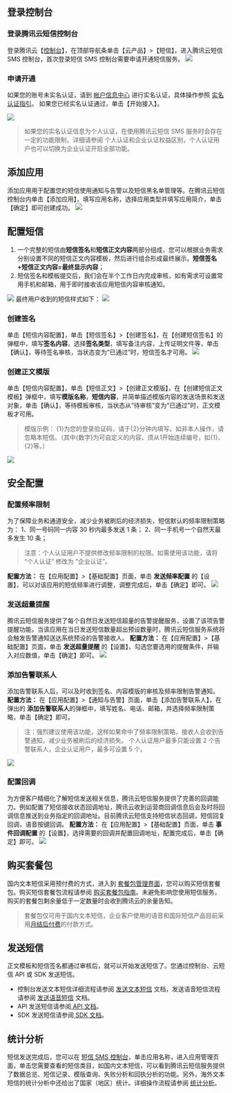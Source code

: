## 登录控制台
### 登录腾讯云短信控制台
登录腾讯云【[控制台](https://console.cloud.tencent.com)】，在顶部导航条单击【云产品】>【短信】，进入腾讯云短信 SMS 控制台，首次登录短信 SMS 控制台需要申请开通短信服务。
![](//mc.qcloudimg.com/static/img/b389b56907d722fe1203ac39d539db42/image.png)
### 申请开通
如果您的账号未实名认证，请到 [帐户信息中心](https://console.cloud.tencent.com/developer) 进行实名认证，具体操作参照 [实名认证指引](https://cloud.tencent.com/document/product/378/3629)。
如果您已经实名认证通过，单击【开始接入】。
 
![](//mc.qcloudimg.com/static/img/717125fa63eebc837a76896349eda666/image.png)
>如果您的实名认证信息为个人认证，在使用腾讯云短信 SMS 服务时会存在一定的功能限制，详细请参阅 个人认证和企业认证权益区别，个人认证用户也可以切换为企业认证开启全部功能。
 
 ## 添加应用
添加应用用于配置您的短信使用通知与告警以及短信黑名单管理等。在腾讯云短信控制台内单击【添加应用】，填写应用名称，选择应用类型并填写应用简介，单击【确定】即可创建成功。
![](//mc.qcloudimg.com/static/img/5c1197ab29531747ba5de8f6b2418ca9/image.png)

 
## 配置短信
1. 一个完整的短信由**短信签名**和**短信正文内容**两部分组成，您可以根据业务需求分别设置不同的短信正文内容模板，然后进行组合形成最终展示。**短信签名+短信正文内容=最终显示内容**；
2. 短信签名和模板提交后，我们会在半个工作日内完成审核，如有需求可设置常用手机和邮箱，用于即时接收该应用短信内容审核通知。

![](//mc.qcloudimg.com/static/img/2e0464da97ada090a600a360f0f2dab8/image.png)
最终用户收到的短信样式如下：
![](//mc.qcloudimg.com/static/img/f2ce12dd76320eaf776e34012cfb2d3a/image.png)


### 创建签名
单击【短信内容配置】，单击【短信签名】>【创建签名】，在【创建短信签名】的弹框中，填写**签名内容**，选择**签名类型**，填写备注内容，上传证明文件等，单击【确认】，等待签名审核，当状态变为“已通过”时，短信签名才可用。
![](//mc.qcloudimg.com/static/img/cd087203f9437da4de62168b99377428/image.png)


### 创建正文模版
单击【短信内容配置】，单击【短信正文】>【创建正文模版】，在【创建短信正文模板】弹框中，填写**模版名称**，**短信内容**，并简单描述模版内容的发送场景和发送对象，单击【确认】，等待模板审核，当状态从“待审核”变为“已通过”时，正文模板才可用。
>模版示例：
>   {1}为您的登录验证码，请于{2}分钟内填写。如非本人操作，请忽略本短信。（其中{数字}为可自定义的内容，须从1开始连续编号，如{1}、{2}等。）

![](//mc.qcloudimg.com/static/img/17012ece005c847f0433c65d1af2e2df/image.png)

## 安全配置
### 配置频率限制
为了保障业务和通道安全，减少业务被刷后的经济损失，短信默认的频率限制策略为：
1、同一号码同一内容 30 秒内最多发送 1 条；
2、同一手机号一个自然天最多发生 10 条；

>注意：个人认证用户不提供修改频率限制的权限。如需使用该功能，请将 “个人认证” 修改为 “企业认证”。

**配置方法：**
在【应用配置】>【基础配置】页面，单击 **发送频率配置** 的【设置】，可以对该应用的短信频率进行调整，调整完成后，单击【确定】即可。
![](//mc.qcloudimg.com/static/img/686561248ce3a555e33d13796948ab2a/image.png)

### 发送超量提醒
腾讯云短信服务提供了每个自然日发送短信超量的告警提醒服务，设置了该项告警提醒功能，当该应用在当日发送短信数量超出预设数量时，腾讯云短信服务系统将会触发告警通知送达系统预设的告警接收人。
**配置方法：**
在【应用配置】>【基础配置】页面，单击 **发送超量提醒** 的【设置】，勾选您要选用的提醒条件，并输入对应数值，单击【确定】即可。
![](//mc.qcloudimg.com/static/img/4663593afdb4a1d4dede9e1e98b540a9/image.png)


### 添加告警联系人
添加告警联系人后，可以及时收到签名、内容模版的审核及频率限制告警通知。
**配置方法：**
在【应用配置】>【通知与告警】页面，单击【添加告警联系人】，在弹出的 **添加告警联系人**的弹框中，填写姓名、电话、邮箱，并选择频率限制策略，单击【确定】即可。
>注：强烈建议使用该功能，这样如果命中了频率限制策略，接收人会收到告警通知，减少业务被刷后的经济损失。
>个人认证用户最多只能设置 2 个告警联系人，企业认证用户，最多可设置 5 个。

![](//mc.qcloudimg.com/static/img/752ebcabffb9825e9b59f59ea2dc3d1a/image.png)

### 配置回调
为方便客户精细化了解短信发送相关信息，腾讯云短信服务提供了完善的回调能力。例如配置了短信接收状态回调地址，腾讯云收到运营商回调信息后会及时将回调信息推送到业务指定的回调地址。目前腾讯云短信支持短信状态回调，短信回复回调，语音按键回调。
**配置方法：**
在【应用配置】>【基础配置】页面，单击 **事件回调配置** 的【设置】，选择需要的回调并配置回调地址，配置完成后，单击【确定】即可。
![](//mc.qcloudimg.com/static/img/9d795d67207ccca826fa461c14bed18a/image.png)

## 购买套餐包
国内文本短信采用预付费的方式，进入到 [套餐包管理界面]()，您可以购买短信套餐包。购买短信套餐包流程请参阅 [购买套餐包指南]()。未避免影响您使用短信服务，购买的套餐包剩余量低于一定数量时会收到腾讯云的余量告知。
>套餐包仅可用于国内文本短信，企业客户使用的语音和国际短信产品目前采用[月结后付费]()的付款方式。


## 发送短信
正文模板和短信签名都通过审核后，就可以开始发送短信了。您通过控制台、云短信 API 或 SDK 发送短信。
- 控制台发送文本短信详细流程请参阅 [发送文本短信]() 文档，发送语音短信流程请参阅 [发送语音短信]() 文档。
- API 发送短信请参阅[ API 文档]()。
- SDK 发送短信请参阅[ SDK 文档]()。

## 统计分析
短信发送完成后，您可以在 [短信 SMS 控制台](https://console.cloud.tencent.com/sms)，单击应用名称，进入应用管理页面，单击您需要查看的短信类目，如国内文本短信，可以看到腾讯云短信服务提供了数据总览、短信记录、模版查询、失败分析和回执分析的功能。另外，海外文本短信的统计分析中还给出了国家（地区）统计。详细操作流程请参阅 [统计分析]()。
